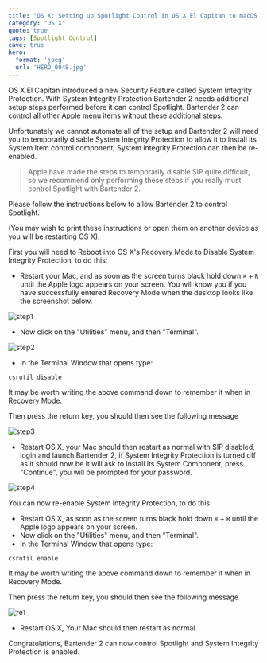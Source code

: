 ```yaml
---
title: "OS X: Setting up Spotlight Control in OS X El Capitan to macOS Sierra"
category: "OS X"
quote: true
tags: [Spotlight Control]
cave: true
hero:
  format: 'jpeg'
  url: 'HERO_0048.jpg'
---
```

OS X El Capitan introduced a new Security Feature called System Integrity Protection. With System Integrity Protection Bartender 2 needs additional setup steps performed before it can control Spotlight. Bartender 2 can control all other Apple menu items without these additional steps.

Unfortunately we cannot automate all of the setup and Bartender 2 will need you to temporarily disable System Integrity Protection to allow it to install its System Item control component, System integrity Protection can then be re-enabled.

> Apple have made the steps to temporarily disable SIP quite difficult, so we recommend only performing these steps if you really must control Spotlight with Bartender 2.

Please follow the instructions below to allow Bartender 2 to control Spotlight.

(You may wish to print these instructions or open them on another device as you will be restarting OS X).

First you will need to Reboot into OS X's Recovery Mode to Disable System Integrity Protection, to do this:

* Restart your Mac, and as soon as the screen turns black hold down `⌘` + `R`  until the Apple logo appears on your screen. You will know you if you have successfully entered Recovery Mode when the desktop looks like the screenshot below.

![step1](https://www.macbartender.com/B2/system-item-setup/recovery-mode.png)

* Now click on the "Utilities" menu, and then "Terminal".

![step2](https://www.macbartender.com/B2/system-item-setup/utilities-terminal.png)

* In the Terminal Window that opens type:

```console
csrutil disable
```

It may be worth writing the above command down to remember it when in Recovery Mode.

Then press the return key, you should then see the following message

![step3](https://www.macbartender.com/B2/system-item-setup/terminal-disabled.png)

* Restart OS X, your Mac should then restart as normal with SIP disabled, login and launch Bartender 2, if System Integrity Protection is turned off as it should now be it will ask to install its System Component, press "Continue", you will be prompted for your password.

![step4](https://www.macbartender.com/B2/system-item-setup/bartender-system-control-install.png)

You can now re-enable System Integrity Protection, to do this:

* Restart OS X, as soon as the screen turns black hold down `⌘` + `R` until the Apple logo appears on your screen.
* Now click on the "Utilities" menu, and then "Terminal".
* In the Terminal Window that opens type:

```console
csrutil enable
```

It may be worth writing the above command down to remember it when in Recovery Mode.

Then press the return key, you should then see the following message

![re1](https://www.macbartender.com/B2/system-item-setup/terminal-enable.png)

* Restart OS X, Your Mac should then restart as normal.

Congratulations, Bartender 2 can now control Spotlight and System Integrity Protection is enabled.
